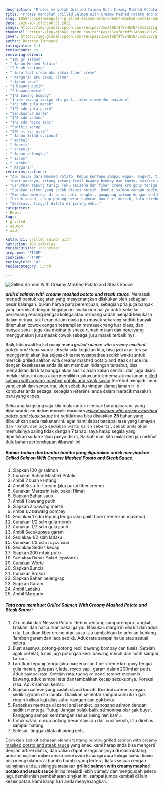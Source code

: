 ```yaml
---
description: "Proses mengolah Grilled Salmon With Creamy Mashed Potato and Steak Sauce Lezat"
title: "Proses mengolah Grilled Salmon With Creamy Mashed Potato and Steak Sauce Lezat"
slug: 1050-proses-mengolah-grilled-salmon-with-creamy-mashed-potato-and-steak-sauce-lezat
date: 2020-10-16T00:06:35.203Z
image: https://img-global.cpcdn.com/recipes/15caf8bfdf924b09/751x532cq70/grilled-salmon-with-creamy-mashed-potato-and-steak-sauce-foto-resep-utama.jpg
thumbnail: https://img-global.cpcdn.com/recipes/15caf8bfdf924b09/751x532cq70/grilled-salmon-with-creamy-mashed-potato-and-steak-sauce-foto-resep-utama.jpg
cover: https://img-global.cpcdn.com/recipes/15caf8bfdf924b09/751x532cq70/grilled-salmon-with-creamy-mashed-potato-and-steak-sauce-foto-resep-utama.jpg
author: Dorothy Townsend
ratingvalue: 3.3
reviewcount: 15
recipeingredient:
- "100 gr salmon"
- " Bahan Mashed Potato"
- "2 buah kentang"
- " Susu full cream aku pakai fiber creme"
- " Margarin aku pakai Filma"
- " Bahan saus"
- "1 bawang putih"
- "2 bawang merah"
- "1/2 bawang bombay"
- "1 sdm tepung terigu aku ganti fiber creme dan maizena"
- "1/2 sdm gula merah"
- "1/2 sdm gula putih"
- "Secukupnya garam"
- "1/2 sdm ladaku"
- "1/2 sdm royco sapi"
- "Sedikit kecap"
- "200 ml air putih"
- " Bahan Salad opsional"
- " Wortel"
- " Buncis"
- " Brokoli"
- " Bahan pelengkap"
- " Garam"
- " Ladaku"
- " Margarin"
recipeinstructions:
- "Aku mulai dari Messed Potato. Rebus kentang sampai empuk, angkat, tiriskan, dan hancurkan pakai garpu. Masukan margarin sedikit dan aduk rata. Larutkan fiber creme atau susu lalu tambahkan ke adonan kentang. Tambah garam dan lada sedikit. Aduk rata sampai halus atau sesuai selera."
- "Buat sausnya, potong-potong kecil bawang bombay dan tumis. Setelah agak cokelat, tumis juga potongan kecil bawang merah dan putih sampai harum."
- "Larutkan tepung terigu (aku maizena dan fiber creme krn gpny terigu) gula merah, gula pasir, lada, royco sapi, garam dalam 200ml air putih. Aduk sampai rata. Setelah rata, tuang ke panci tempat menumis bawang, aduk sampai rata dan tambahkan kecap secukupnya. Koreksi rasa. Aduk sampai kental."
- "Siapkan salmon yang sudah dicuci bersih. Bumbui salmon dengan sedikit garam dan ladaku. Diamkan sebentar sampai suhu ikan gak dingin kulkas lagi alias suhu ruangan dan gak beku."
- "Panaskan mentega di panci anti lengket, panggang salmon dengan sedikit mentega. Tutup. Jangan bolak-balik salmonnya biar gak buyar. Panggang sampai kematangan sesuai keinginan kamu."
- "Untuk salad, cukup potong besar sayuran dan cuci bersih, lalu direbus sampai matang."
- "Selesai.. tinggal ditata di piring deh.."
categories:
- Resep
tags:
- grilled
- salmon
- with

katakunci: grilled salmon with 
nutrition: 168 calories
recipecuisine: Indonesian
preptime: "PT28M"
cooktime: "PT49M"
recipeyield: "4"
recipecategory: Lunch

---
```



![Grilled Salmon With Creamy Mashed Potato and Steak Sauce](https://img-global.cpcdn.com/recipes/15caf8bfdf924b09/751x532cq70/grilled-salmon-with-creamy-mashed-potato-and-steak-sauce-foto-resep-utama.jpg)

<b><i>grilled salmon with creamy mashed potato and steak sauce</i></b>, Memasak menjadi bentuk kegiatan yang menyenangkan dilakukan oleh sebagian besar kalangan. bukan hanya para perempuan, sebagian pria juga banyak yang berminat dengan kegiatan ini. walaupun hanya untuk sekedar bersenang senang dengan kolega atau memang sudah menjadi kesukaan dalam dirinya. tak heran dalam dunia juru masak sekarang sedikit banyak ditemukan cowok dengan ketrampilan memasak yang luar biasa, dan banyak sekali juga kita melihat di aneka rumah makan dan hotel yang menggunakan juru masak cowok sebagai juru masak terbaik nya.

Baik, kita awali ke hal resep menu <i>grilled salmon with creamy mashed potato and steak sauce</i>. di sela sela kegiatan kita, bisa jadi akan terasa menggembirakan jika sejenak kita menyempatkan sedikit waktu untuk meracik grilled salmon with creamy mashed potato and steak sauce ini. dengan kesuksesan anda dalam membuat hidangan tersebut, bisa menjadikan diri kita bangga akan hasil olahan kalian sendiri. dan juga disini melalui situs ini anda akan memiliki rujukan untuk memasak makanan <u>grilled salmon with creamy mashed potato and steak sauce</u> tersebut menjadi menu yang enak dan sempurna, oleh sebab itu simpan alamat laman ini di komputer anda sebagai sebagian referensi anda dalam meracik masakan baru yang endes.




Sekarang langsung saja kita mulai untuk mencari barang barang yang diperuntuk kan dalam meracik masakan <u><i>grilled salmon with creamy mashed potato and steak sauce</i></u> ini. setidaknya bisa disiapkan <b>25</b> bahan yang dibutuhkan pada makanan ini. agar nanti dapat tercapai rasa yang lumayan dan nikmat. dan juga sediakan waktu kalian sebentar, sebab anda akan memulainya paling tidak dengan <b>7</b> tahap. saya harap segala yang diperlukan sudah kalian punya disini, Baiklah mari kita mulai dengan melihat dulu bahan perlengkapan dibawah ini.

<!--inarticleads1-->

##### Bahan-bahan dan bumbu-bumbu yang digunakan untuk menyiapkan Grilled Salmon With Creamy Mashed Potato and Steak Sauce:

1. Siapkan 100 gr salmon
1. Gunakan  Bahan Mashed Potato
1. Ambil 2 buah kentang
1. Ambil  Susu full cream (aku pakai fiber creme)
1. Gunakan  Margarin (aku pakai Filma)
1. Siapkan  Bahan saus
1. Ambil 1 bawang putih
1. Siapkan 2 bawang merah
1. Ambil 1/2 bawang bombay
1. Sediakan 1 sdm tepung terigu (aku ganti fiber creme dan maizena)
1. Gunakan 1/2 sdm gula merah
1. Gunakan 1/2 sdm gula putih
1. Ambil Secukupnya garam
1. Sediakan 1/2 sdm ladaku
1. Gunakan 1/2 sdm royco sapi
1. Sediakan Sedikit kecap
1. Siapkan 200 ml air putih
1. Sediakan  Bahan Salad (opsional)
1. Gunakan  Wortel
1. Siapkan  Buncis
1. Gunakan  Brokoli
1. Siapkan  Bahan pelengkap
1. Siapkan  Garam
1. Ambil  Ladaku
1. Ambil  Margarin




<!--inarticleads2-->

##### Tata cara membuat Grilled Salmon With Creamy Mashed Potato and Steak Sauce:

1. Aku mulai dari Messed Potato. Rebus kentang sampai empuk, angkat, tiriskan, dan hancurkan pakai garpu. Masukan margarin sedikit dan aduk rata. Larutkan fiber creme atau susu lalu tambahkan ke adonan kentang. Tambah garam dan lada sedikit. Aduk rata sampai halus atau sesuai selera.
1. Buat sausnya, potong-potong kecil bawang bombay dan tumis. Setelah agak cokelat, tumis juga potongan kecil bawang merah dan putih sampai harum.
1. Larutkan tepung terigu (aku maizena dan fiber creme krn gpny terigu) gula merah, gula pasir, lada, royco sapi, garam dalam 200ml air putih. Aduk sampai rata. Setelah rata, tuang ke panci tempat menumis bawang, aduk sampai rata dan tambahkan kecap secukupnya. Koreksi rasa. Aduk sampai kental.
1. Siapkan salmon yang sudah dicuci bersih. Bumbui salmon dengan sedikit garam dan ladaku. Diamkan sebentar sampai suhu ikan gak dingin kulkas lagi alias suhu ruangan dan gak beku.
1. Panaskan mentega di panci anti lengket, panggang salmon dengan sedikit mentega. Tutup. Jangan bolak-balik salmonnya biar gak buyar. Panggang sampai kematangan sesuai keinginan kamu.
1. Untuk salad, cukup potong besar sayuran dan cuci bersih, lalu direbus sampai matang.
1. Selesai.. tinggal ditata di piring deh..




Demikian sedikit bahasan olahan tentang bumbu <u>grilled salmon with creamy mashed potato and steak sauce</u> yang enak. kami harap anda bisa mengerti dengan artikel diatas, dan kalian dapat mengulanginya di masa datang untuk di sajikan dalam aneka even even keluarga atau kolega kamu. kamu bisa mengkolaborasi bumbu bumbu yang tertera diatas sesuai dengan keinginan anda, sehingga masakan <b>grilled salmon with creamy mashed potato and steak sauce</b> ini bs menjadi lebih yummy dan menggugah selera lagi. demikianlah pembahasan singkat ini, sampai jumpa kembali di lain kesempatan. kami harap hari anda menyenangkan.
